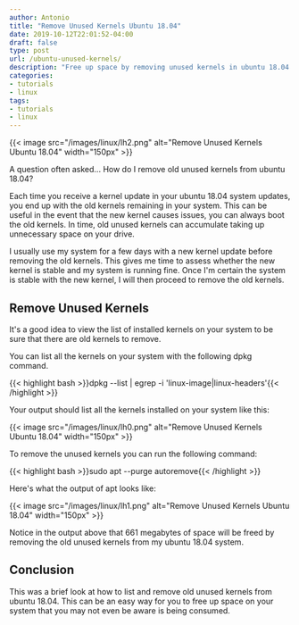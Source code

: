 ```yaml
---
author: Antonio
title: "Remove Unused Kernels Ubuntu 18.04"
date: 2019-10-12T22:01:52-04:00
draft: false
type: post
url: /ubuntu-unused-kernels/
description: "Free up space by removing unused kernels in ubuntu 18.04. Follow this tutorial which will teach you how to list and remove the old kernels remaining on your ubuntu 18.04 system."
categories:
- tutorials
- linux
tags:
- tutorials
- linux
---
```


{{< image src="/images/linux/lh2.png" alt="Remove Unused Kernels Ubuntu 18.04" width="150px" >}}

A question often asked... How do I remove old unused kernels from ubuntu 18.04?

Each time you receive a kernel update in your ubuntu 18.04 system updates, you end up with the old kernels remaining in your system. This can be useful in the event that the new kernel causes issues, you can always boot the old kernels. In time, old unused kernels can accumulate taking up unnecessary space on your drive.

<!--more-->

I usually use my system for a few days with a new kernel update before removing the old kernels. This gives me time to assess whether the new kernel is stable and my system is running fine. Once I'm certain the system is stable with the new kernel, I will then proceed to remove the old kernels.

## **Remove Unused Kernels**

It's a good idea to view the list of installed kernels on your system to be sure that there are old kernels to remove.

You can list all the kernels on your system with the following dpkg command.

{{< highlight bash >}}dpkg --list | egrep -i 'linux-image|linux-headers'{{< /highlight >}}

Your output should list all the kernels installed on your system like this:

{{< image src="/images/linux/lh0.png" alt="Remove Unused Kernels Ubuntu 18.04" width="150px" >}}

To remove the unused kernels you can run the following command:

{{< highlight bash >}}sudo apt --purge autoremove{{< /highlight >}}

Here's what the output of apt looks like:

{{< image src="/images/linux/lh1.png" alt="Remove Unused Kernels Ubuntu 18.04" width="150px" >}}

Notice in the output above that 661 megabytes of space will be freed by removing the old unused kernels from my ubuntu 18.04 system.

## **Conclusion**

This was a brief look at how to list and remove old unused kernels from ubuntu 18.04. This can be an easy way for you to free up space on your system that you may not even be aware is being consumed.
